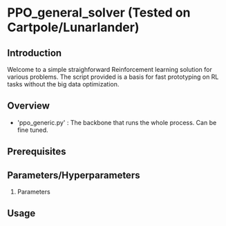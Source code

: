 # PPO_general_solver (Tested on Cartpole/Lunarlander)


## Introduction
Welcome to a simple straighforward Reinforcement learning solution for various problems. The script provided is a basis for fast prototyping on RL tasks without the big data optimization.

## Overview

- 'ppo_generic.py' : The backbone that runs the whole process. Can be fine tuned.

## Prerequisites

## Parameters/Hyperparameters
1. Parameters
	

## Usage